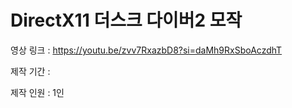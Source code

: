 # DirectX11 더스크 다이버2 모작

영상 링크 : https://youtu.be/zvv7RxazbD8?si=daMh9RxSboAczdhT

제작 기간 :

제작 인원 : 1인
